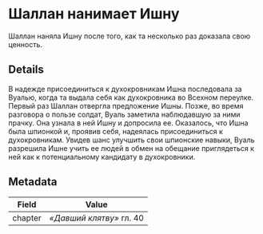 # Шаллан нанимает Ишну
Шаллан наняла Ишну после того, как та несколько раз доказала свою ценность.

## Details
В надежде присоединиться к духокровникам Ишна последовала за Вуалью, когда та выдала себя как духокровника во Всехном переулке. Первый раз Шаллан отвергла предложение Ишны. Позже, во время разговора о пользе солдат, Вуаль заметила наблюдавшую за ними прачку. Она узнала в ней Ишну и допросила ее. Оказалось, что Ишна была шпионкой и, проявив себя, надеялась присоединиться к духокровникам. Увидев шанс улучшить свои шпионские навыки, Вуаль разрешила Ишне учить ее людей в обмен на обещание приглядеться к ней как к потенциальному кандидату в духокровники.

## Metadata
| Field | Value |
| ----- | ----- |
| chapter | *«Давший клятву»* гл. 40 |
